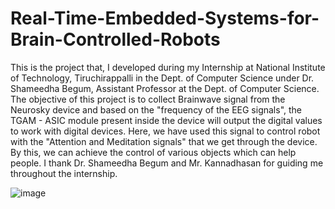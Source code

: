 # Real-Time-Embedded-Systems-for-Brain-Controlled-Robots
This is the project that, I developed during my Internship at National Institute of Technology, Tiruchirappalli in the Dept. of Computer Science under Dr. Shameedha Begum, Assistant Professor at the Dept. of Computer Science.
The objective of this project is to collect Brainwave signal from the Neurosky device and based on the "frequency of the EEG signals", the TGAM - ASIC module present inside the device will output the digital values to work with digital devices. Here, we have used this signal to control robot with the "Attention and Meditation signals" that we get through the device. By this, we can achieve the control of various objects which can help people.
I thank Dr. Shameedha Begum and Mr. Kannadhasan for guiding me throughout the internship.

![image](https://github.com/user-attachments/assets/0253031e-15be-4699-be19-d10dc2e5dfc7)
